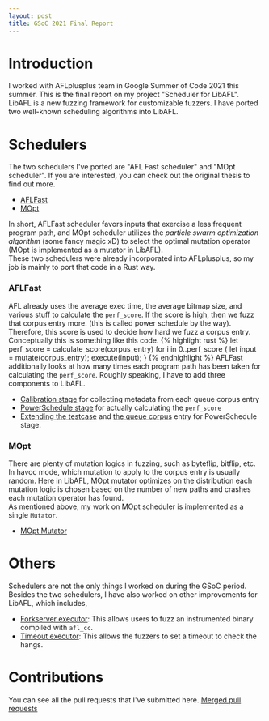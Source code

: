 ```yaml
---
layout: post
title: GSoC 2021 Final Report
---
```


# Introduction
I worked with AFLplusplus team in Google Summer of Code 2021 this summer. This is the final report on my project "Scheduler for LibAFL". LibAFL is a new fuzzing framework for customizable fuzzers. I have ported two well-known scheduling algorithms into LibAFL.

# Schedulers
The two schedulers I've ported are "AFL Fast scheduler" and "MOpt scheduler". If you are interested, you can check out the original thesis to find out more.  
- [AFLFast](https://mboehme.github.io/paper/CCS16.pdf)  
- [MOpt](https://www.usenix.org/system/files/sec19-lyu.pdf)  

In short, AFLFast scheduler favors inputs that exercise a less frequent program path, and MOpt scheduler utilizes the *particle swarm optimization algorithm* (some fancy magic xD) to select the optimal mutation operator (MOpt is implemented as a mutator in LibAFL).   
These two schedulers were already incorporated into AFLplusplus, so my job is mainly to port that code in a Rust way.  

### AFLFast
AFL already uses the average exec time, the average bitmap size, and various stuff to calculate the `perf_score`. If the score is high, then we fuzz that corpus entry more. (this is called power schedule by the way). Therefore, this score is used to decide how hard we fuzz a corpus entry. Conceptually this is something like this code. 
{% highlight rust %}
let perf_score = calculate_score(corpus_entry)
for i in 0..perf_score {
    let input = mutate(corpus_entry);
    execute(input);
}
{% endhighlight %}
AFLFast additionally looks at how many times each program path has been taken for calculating the `perf_score`. Roughly speaking, I have to add three components to LibAFL.

- [Calibration stage](https://github.com/AFLplusplus/LibAFL/blob/main/libafl/src/stages/calibrate.rs) for collecting metadata from each queue corpus entry
- [PowerSchedule stage](https://github.com/AFLplusplus/LibAFL/blob/main/libafl/src/stages/power.rs) for actually calculating the `perf_score`
- [Extending the testcase](https://github.com/AFLplusplus/LibAFL/blob/main/libafl/src/corpus/testcase.rs) and [the queue corpus](https://github.com/AFLplusplus/LibAFL/blob/main/libafl/src/corpus/powersched.rs) entry for PowerSchedule stage.

### MOpt
There are plenty of mutation logics in fuzzing, such as byteflip, bitflip, etc. In havoc mode, which mutation to apply to the corpus entry is usually random. Here in LibAFL, MOpt mutator optimizes on the distribution each mutation logic is chosen based on the number of new paths and crashes each mutation operator has found.  
As mentioned above, my work on MOpt scheduler is implemented as a single `Mutator`.
- [MOpt Mutator](https://github.com/AFLplusplus/LibAFL/blob/main/libafl/src/mutators/mopt_mutator.rs)

# Others
Schedulers are not the only things I worked on during the GSoC period. Besides the two schedulers, I have also worked on other improvements for LibAFL, which includes,

- [Forkserver executor](https://github.com/AFLplusplus/LibAFL/blob/main/libafl/src/executors/forkserver.rs): This allows users to fuzz an instrumented binary compiled with `afl_cc`.
- [Timeout executor](https://github.com/AFLplusplus/LibAFL/blob/main/libafl/src/executors/timeout.rs): This allows the fuzzers to set a timeout to check the hangs.

# Contributions
You can see all the pull requests that I've submitted here.
[Merged pull requests](https://github.com/AFLplusplus/LibAFL/pulls?q=is%3Apr+author%3Atokatoka+is%3Amerged)
